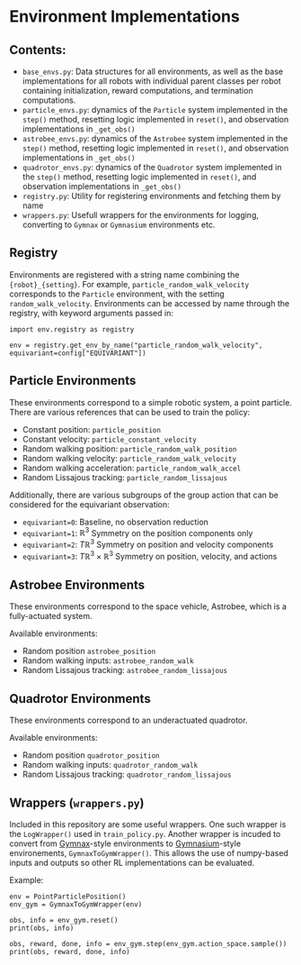 # Environment Implementations

## Contents:
- `base_envs.py`: Data structures for all environments, as well as the base implementations for all robots with individual parent classes per robot containing initialization, reward computations, and termination computations. 
- `particle_envs.py`: dynamics of the `Particle` system implemented in the `step()` method, resetting logic implemented in `reset()`, and observation implementations in `_get_obs()`
- `astrobee_envs.py`: dynamics of the `Astrobee` system implemented in the `step()` method, resetting logic implemented in `reset()`, and observation implementations in `_get_obs()`
- `quadrotor_envs.py`: dynamics of the `Quadrotor` system implemented in the `step()` method, resetting logic implemented in `reset()`, and observation implementations in `_get_obs()`
- `registry.py`: Utility for registering environments and fetching them by name
- `wrappers.py`: Usefull wrappers for the environments for logging, converting to `Gymnax` or `Gymnasium` environments etc. 

## Registry
Environments are registered with a string name combining the `{robot}_{setting}`. For example, `particle_random_walk_velocity` corresponds to the `Particle` environment, with the setting `random_walk_velocity`. Environments can be accessed by name through the registry, with keyword arguments passed in:
```
import env.registry as registry

env = registry.get_env_by_name("particle_random_walk_velocity", equivariant=config["EQUIVARIANT"])
```

## Particle Environments
These environments correspond to a simple robotic system, a point particle. There are various references that can be used to train the policy:

- Constant position: `particle_position`
- Constant velocity: `particle_constant_velocity`
- Random walking position: `particle_random_walk_position`
- Random walking velocity: `particle_random_walk_velocity`
- Random walking acceleration: `particle_random_walk_accel`
- Random Lissajous tracking: `particle_random_lissajous`

Additionally, there are various subgroups of the group action that can be considered for the equivariant observation:

- `equivariant=0`: Baseline, no observation reduction
- `equivariant=1`: $\mathbb{R}^3$ Symmetry on the position components only
- `equivariant=2`: $T\mathbb{R}^3$ Symmetry on position and velocity components
- `equivariant=3`: $T\mathbb{R}^3 \times \mathbb{R}^3$ Symmetry on position, velocity, and actions

## Astrobee Environments
These environments correspond to the space vehicle, Astrobee, which is a fully-actuated system. 

Available environments:
- Random position `astrobee_position`
- Random walking inputs: `astrobee_random_walk`
- Random Lissajous tracking: `astrobee_random_lissajous`

## Quadrotor Environments
These environments correspond to an underactuated quadrotor. 

Available environments:
- Random position `quadrotor_position`
- Random walking inputs: `quadrotor_random_walk`
- Random Lissajous tracking: `quadrotor_random_lissajous`

## Wrappers (`wrappers.py`)
Included in this repository are some useful wrappers. One such wrapper is the `LogWrapper()` used in `train_policy.py`. Another wrapper is incuded to convert from [Gymnax](https://github.com/RobertTLange/gymnax/tree/main)-style environments to [Gymnasium](https://github.com/RobertTLange/gymnax/tree/main)-style environements, `GymnaxToGymWrapper()`. This allows the use of numpy-based inputs and outputs so other RL implementations can be evaluated. 

Example:
```
env = PointParticlePosition()
env_gym = GymnaxToGymWrapper(env)

obs, info = env_gym.reset()
print(obs, info)

obs, reward, done, info = env_gym.step(env_gym.action_space.sample())
print(obs, reward, done, info)

```